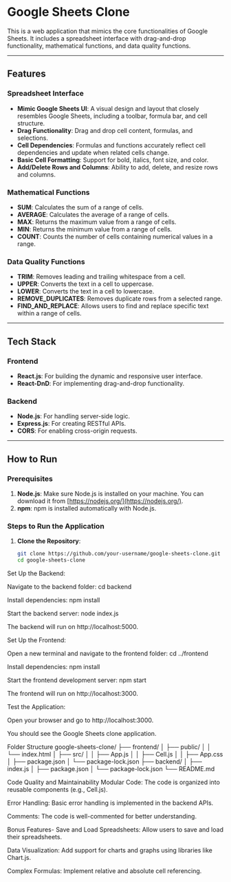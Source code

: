 # Google Sheets Clone

This is a web application that mimics the core functionalities of Google Sheets. It includes a spreadsheet interface with drag-and-drop functionality, mathematical functions, and data quality functions.

---

## Features

### Spreadsheet Interface
- **Mimic Google Sheets UI**: A visual design and layout that closely resembles Google Sheets, including a toolbar, formula bar, and cell structure.
- **Drag Functionality**: Drag and drop cell content, formulas, and selections.
- **Cell Dependencies**: Formulas and functions accurately reflect cell dependencies and update when related cells change.
- **Basic Cell Formatting**: Support for bold, italics, font size, and color.
- **Add/Delete Rows and Columns**: Ability to add, delete, and resize rows and columns.

### Mathematical Functions
- **SUM**: Calculates the sum of a range of cells.
- **AVERAGE**: Calculates the average of a range of cells.
- **MAX**: Returns the maximum value from a range of cells.
- **MIN**: Returns the minimum value from a range of cells.
- **COUNT**: Counts the number of cells containing numerical values in a range.

### Data Quality Functions
- **TRIM**: Removes leading and trailing whitespace from a cell.
- **UPPER**: Converts the text in a cell to uppercase.
- **LOWER**: Converts the text in a cell to lowercase.
- **REMOVE_DUPLICATES**: Removes duplicate rows from a selected range.
- **FIND_AND_REPLACE**: Allows users to find and replace specific text within a range of cells.

---

## Tech Stack

### Frontend
- **React.js**: For building the dynamic and responsive user interface.
- **React-DnD**: For implementing drag-and-drop functionality.

### Backend
- **Node.js**: For handling server-side logic.
- **Express.js**: For creating RESTful APIs.
- **CORS**: For enabling cross-origin requests.

---

## How to Run

### Prerequisites
1. **Node.js**: Make sure Node.js is installed on your machine. You can download it from [https://nodejs.org/](https://nodejs.org/).
2. **npm**: npm is installed automatically with Node.js.

### Steps to Run the Application

1. **Clone the Repository**:
   ```bash
   git clone https://github.com/your-username/google-sheets-clone.git
   cd google-sheets-clone
Set Up the Backend:

Navigate to the backend folder:
cd backend

Install dependencies:
npm install

Start the backend server:
node index.js

The backend will run on http://localhost:5000.

Set Up the Frontend:

Open a new terminal and navigate to the frontend folder:
cd ../frontend

Install dependencies:
npm install

Start the frontend development server:
npm start

The frontend will run on http://localhost:3000.

Test the Application:

Open your browser and go to http://localhost:3000.

You should see the Google Sheets clone application.

Folder Structure
google-sheets-clone/
├── frontend/
│   ├── public/
│   │   └── index.html
│   ├── src/
│   │   ├── App.js
│   │   ├── Cell.js
│   │   ├── App.css
│   ├── package.json
│   └── package-lock.json
├── backend/
│   ├── index.js
│   ├── package.json
│   └── package-lock.json
└── README.md

Code Quality and Maintainability
Modular Code: The code is organized into reusable components (e.g., Cell.js).

Error Handling: Basic error handling is implemented in the backend APIs.

Comments: The code is well-commented for better understanding.

Bonus Features-
Save and Load Spreadsheets: Allow users to save and load their spreadsheets.

Data Visualization: Add support for charts and graphs using libraries like Chart.js.

Complex Formulas: Implement relative and absolute cell referencing.

